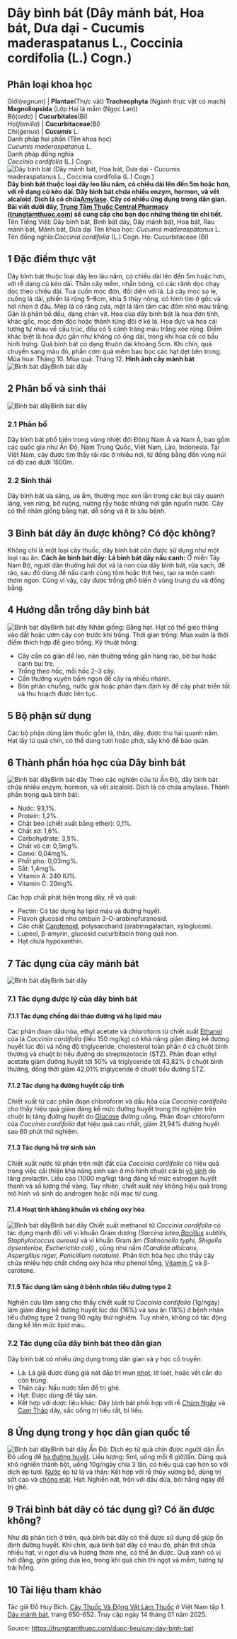# Dây bình bát (Dây mảnh bát, Hoa bát, Dưa dại - Cucumis maderaspatanus L., Coccinia cordifolia (L.) Cogn.)

Phân loại khoa học  
---  
Giới(_regnum_) |  **Plantae**(Thực vật) **Tracheophyta** (Ngành thực vật có mạch) **Magnoliopsida** (Lớp Hai lá mầm (Ngọc Lan))  
Bộ(_ordo_) | **Cucurbitales**(Bí)  
Họ(_familia_) | **Cucurbitaceae**(Bí)  
Chi(_genus_) | _**Cucumis**_ L.  
Danh pháp hai phần (Tên khoa học)  
_Cucumis maderaspatanus_ L.  
Danh pháp đồng nghĩa  
_Coccinia cordifolia_ (L.) Cogn.  
![Dây bình bát \(Dây mảnh bát, Hoa bát, Dưa dại - Cucumis maderaspatanus L., Coccinia cordifolia \(L.\) Cogn.\)](https://trungtamthuoc.com/images/others/day-binh-bat-1-0181.jpg)
**Dây bình bát thuộc loại dây leo lâu năm, có chiều dài lên đến 5m hoặc hơn, với rễ dạng củ kéo dài. Dây bình bát chứa nhiều enzym, hormon, và vết alcaloid. Dịch lá có chứa[Amylase](https://trungtamthuoc.com/hoat-chat/amylase "Amylase"). Cây có nhiều ứng dụng trong dân gian. Bài viết dưới đây, [Trung Tâm Thuốc Central Pharmacy](https://trungtamthuoc.com/ "Trung Tâm Thuốc Central Pharmacy") ([trungtamthuoc.com](https://trungtamthuoc.com/ "trungtamthuoc.com")) sẽ cung cấp cho bạn đọc những thông tin chi tiết.**
Tên Tiếng Việt: Dây bình bát, Bình bát dây, Dây mảnh bát, Hoa bát, Rau mảnh bát, Mảnh bát, Dưa dại
Tên khoa học: _Cucumis maderaspatanus_ L.
Tên đồng nghĩa:_Coccinia cordifolia_ (L.) Cogn.
Họ: Cucurbitaceae (Bí)
##  1 Đặc điểm thực vật 
Dây bình bát thuộc loại dây leo lâu năm, có chiều dài lên đến 5m hoặc hơn, với rễ dạng củ kéo dài. Thân cây mềm, nhẵn bóng, có các rãnh dọc chạy dọc theo chiều dài. Tua cuốn mọc đơn, đối diện với lá. Lá cây mọc so le, cuống lá dài, phiến lá rộng 5–8cm, khía 5 thùy nông, có hình tim ở gốc và hơi nhọn ở đầu. Mép lá có răng cưa, mặt lá lấm tấm các đốm nhỏ màu trắng. Gân lá phân bố đều, dạng chân vịt.
Hoa của dây bình bát là hoa đơn tính, khác gốc, mọc đơn độc hoặc thành từng đôi ở kẽ lá. Hoa đực và hoa cái tương tự nhau về cấu trúc, đều có 5 cánh tràng màu trắng xòe rộng. Điểm khác biệt là hoa đực gần như không có ống dài, trong khi hoa cái có bầu hình trứng.
Quả bình bát có dạng thuôn dài khoảng 5cm. Khi chín, quả chuyển sang màu đỏ, phần cơm quả mềm bao bọc các hạt dẹt bên trong.
Mùa hoa: Tháng 10.
Mùa quả: Tháng 12.
**Hình ảnh cây mảnh bát**
![Bình bát dây](https://trungtamthuoc.com/images/item/day-binh-bat-2.jpg)Bình bát dây
##  2 Phân bố và sinh thái
![Bình bát dây](https://trungtamthuoc.com/images/item/day-binh-bat-3.jpg)Bình bát dây
### 2.1 Phân bố
Dây bình bát phổ biến trong vùng nhiệt đới Đông Nam Á và Nam Á, bao gồm các quốc gia như Ấn Độ, Nam Trung Quốc, Việt Nam, Lào, Indonesia.
Tại Việt Nam, cây được tìm thấy rải rác ở nhiều nơi, từ đồng bằng đến vùng núi có độ cao dưới 1500m.
### 2.2 Sinh thái
Dây bình bát ưa sáng, ưa ẩm, thường mọc xen lẫn trong các bụi cây quanh làng, ven rừng, bờ ruộng, nương rẫy hoặc những nơi gần nguồn nước. Cây có thể nhân giống bằng hạt, dễ sống và ít bị sâu bệnh.
##  3 Bình bát dây ăn được không? Có độc không?
Không chỉ là một loại cây thuốc, dây bình bát còn được sử dụng như một loại rau ăn.
**Cách ăn bình bát dây:**
**Lá bình bát dây nấu canh:** Ở miền Tây Nam Bộ, người dân thường hái đọt và lá non của dây bình bát, rửa sạch, để ráo, sau đó dùng để nấu canh cùng tôm hoặc thịt heo, tạo ra món canh thơm ngon.
Cũng vì vậy, cây được trồng phổ biến ở vùng trung du và đồng bằng.
##  4 Hướng dẫn trồng dây bình bát
![Bình bát dây](https://trungtamthuoc.com/images/item/day-binh-bat-4.jpg)Bình bát dây
Nhân giống: Bằng hạt. Hạt có thể gieo thẳng vào đất hoặc ươm cây con trước khi trồng.
Thời gian trồng: Mùa xuân là thời điểm thích hợp để gieo trồng.
Kỹ thuật trồng:
  * Cây cần có giàn để leo, nên thường trồng gần hàng rào, bờ bụi hoặc cạnh bụi tre.
  * Trồng theo hốc, mỗi hốc 2–3 cây.
  * Cần thường xuyên bấm ngọn để cây ra nhiều nhánh.
  * Bón phân chuồng, nước giải hoặc phân đạm định kỳ để cây phát triển tốt và thu hoạch được liên tục.


##  5 Bộ phận sử dụng
Các bộ phận dùng làm thuốc gồm lá, thân, dây, được thu hái quanh năm. Hạt lấy từ quả chín, có thể dùng tươi hoặc phơi, sấy khô để bảo quản.
##  6 Thành phần hóa học của Dây bình bát
![Bình bát dây](https://trungtamthuoc.com/images/item/day-binh-bat-5.jpg)Bình bát dây
Theo các nghiên cứu từ Ấn Độ, dây bình bát chứa nhiều enzym, hormon, và vết alcaloid. Dịch lá có chứa amylase.
Thành phần trong quả bình bát:
  * Nước: 93,1%.
  * Protein: 1,2%.
  * Chất béo (chiết xuất bằng ether): 0,1%.
  * Chất xơ: 1,6%.
  * Carbohydrate: 3,5%.
  * Chất vô cơ: 0,5mg%.
  * Canxi: 0,04mg%.
  * Phốt pho: 0,03mg%.
  * Sắt: 1,4mg%.
  * Vitamin A: 240 IU%.
  * Vitamin C: 20mg%.


Các hợp chất phát hiện trong dây, rễ và quả:
  * Pectin: Có tác dụng hạ lipid máu và đường huyết.
  * Flavon glucosid như ombuin 3-O-arabinofuranosid.
  * Các chất [Carotenoid](https://trungtamthuoc.com/hoat-chat/carotenoid "Carotenoid"), polysaccharid (arabinogalactan, xyloglucan).
  * Lupeol, β-amyrin, glucosid cucurbitacin trong quả non.
  * Hạt chứa hypoxanthin.


##  7 Tác dụng của cây mảnh bát
![Bình bát dây](https://trungtamthuoc.com/images/item/day-binh-bat-6.jpg)Bình bát dây
### 7.1 Tác dụng dược lý của dây bình bát
#### 7.1.1 Tác dụng chống đái tháo đường và hạ lipid máu
Các phân đoạn dầu hỏa, ethyl acetate và chloroform từ chiết xuất [Ethanol](https://trungtamthuoc.com/hoat-chat/ethanol "Ethanol") của lá _Coccinia cordifolia_ (liều 150 mg/kg) có khả năng giảm đáng kể đường huyết lúc đói và nồng độ triglyceride, cholesterol toàn phần ở cả chuột bình thường và chuột bị tiểu đường do streptozotocin (STZ).
Phân đoạn ethyl acetate giảm đường huyết tới 50% và triglyceride tới 43,82% ở chuột bình thường, đồng thời giảm 42,01% triglyceride ở chuột tiểu đường STZ.
#### 7.1.2 Tác dụng hạ đường huyết cấp tính
Chiết xuất từ các phân đoạn chloroform và dầu hỏa của _Coccinia cordifolia_ cho thấy hiệu quả giảm đáng kể mức đường huyết trong thí nghiệm trên chuột bị tăng đường huyết do [Glucose](https://trungtamthuoc.com/hoat-chat/glucose "Glucose") đường uống.
Phân đoạn chloroform của _Coccinia cordifolia_ đạt hiệu quả cao nhất, giảm 21,94% đường huyết sau 60 phút thử nghiệm.
#### 7.1.3 Tác dụng hỗ trợ sinh sản
Chiết xuất nước từ phần trên mặt đất của _Coccinia cordifolia_ có hiệu quả trong việc cải thiện khả năng sinh sản ở mô hình chuột cái bị [vô sinh](https://trungtamthuoc.com/bai-viet/nguyen-nhan-cach-dieu-tri-va-phong-benh-vo-sinh-chung-o-nu-gioi-va-nam-gioi "vô sinh") do tăng prolactin.
Liều cao (1000 mg/kg) tăng đáng kể mức estrogen huyết thanh và số lượng thể vàng. Tuy nhiên, chiết xuất này không hiệu quả trong mô hình vô sinh do androgen hoặc nội mạc tử cung.
#### 7.1.4 Hoạt tính kháng khuẩn và chống oxy hóa
![Bình bát dây](https://trungtamthuoc.com/images/item/day-binh-bat-8.jpg)Bình bát dây
Chiết xuất methanol từ _Coccinia cordifolia_ có tác dụng mạnh đối với vi khuẩn Gram dương _(Sarcina lutea,[Bacillus](https://trungtamthuoc.com/hoat-chat/bacillus "Bacillus") subtilis, Staphylococcus aureus)_ và vi khuẩn Gram âm _(Salmonella typhi, Shigella dysenteriae, Escherichia coli)_ , cũng như nấm _(Candida albicans, Aspergillus niger, Penicillium notatum)_.
Phân tích hóa học cho thấy cây chứa nhiều hợp chất chống oxy hóa như phenol tổng, [Vitamin C](https://trungtamthuoc.com/hoat-chat/vitamin-c "Vitamin C") và β-carotene.
#### 7.1.5 Tác dụng lâm sàng ở bệnh nhân tiểu đường type 2
Nghiên cứu lâm sàng cho thấy chiết xuất từ _Coccinia cordifolia_ (1g/ngày) làm giảm đáng kể đường huyết lúc đói (16%) và sau ăn (18%) ở bệnh nhân tiểu đường type 2 trong 90 ngày thử nghiệm. Tuy nhiên, không có tác động đáng kể lên mức lipid máu.
### 7.2 Tác dụng của dây bình bát theo dân gian
Dây bình bát có nhiều ứng dụng trong dân gian và y học cổ truyền:
  * Lá: Lá già được dùng giã nát đắp trị mụn [nhọt](https://trungtamthuoc.com/bai-viet/nhot "nhọt"), lở loét, hoặc vết cắn do côn trùng.
  * Thân cây: Nấu nước tắm để trị ghẻ.
  * Hạt: Được dùng để tẩy sán.
  * Kết hợp với dược liệu khác: Dây bình bát phối hợp với rễ [Chùm Ngây](https://trungtamthuoc.com/duoc-lieu/chum-ngay "Chùm Ngây") và [Cam Thảo](https://trungtamthuoc.com/duoc-lieu/cam-thao-32 "Cam Thảo") dây, sắc uống trị tiểu rắt, bí tiểu.


##  8 Ứng dụng trong y học dân gian quốc tế
![Bình bát dây](https://trungtamthuoc.com/images/item/day-binh-bat-7.jpg)Bình bát dây
Ấn Độ:
Dịch ép từ quả chín được người dân Ấn Độ uống để [hạ đường huyết](https://trungtamthuoc.com/bai-viet/ha-glucose-mau "hạ đường huyết"). Liều lượng: 5ml, uống mỗi 6 giờ/lần.
Dùng quả khô nghiền thành bột, uống 10g/ngày chia 3 lần, có hiệu quả cao hơn so với dịch ép tươi.
[Nước](https://trungtamthuoc.com/hoat-chat/nuoc "Nước") ép từ lá và thân: Kết hợp với rễ thủy xương bồ, dùng trị sốt cao và [chóng mặt](https://trungtamthuoc.com/bai-viet/chong-mat "chóng mặt").
Hạt: Nghiền nát, trộn với dầu dừa, bôi hằng ngày để trị ghẻ.
##  9 Trái bình bát dây có tác dụng gì? Có ăn được không?
Như đã phân tích ở trên, quả bình bát dây có thể được sử dụng để giúp ổn định đường huyết.
Khi chín, quả bình bát dây có màu đỏ, phần thịt chứa nhiều hạt, vị ngọt dịu và hương thơm nhẹ, có thể ăn được. Quả xanh có vị hơi đắng, giòn giống dưa leo, trong khi quả chín thì ngọt và mềm, tương tự trái hồng.
##  10 Tài liệu tham khảo
Tác giả Đỗ Huy Bích. [Cây Thuốc Và Động Vật Làm Thuốc](https://trungtamthuoc.com/bai-viet/doc-online-va-tai-mien-phi-pdf-sach-cay-thuoc-va-dong-vat-lam-thuoc-o-viet-nam "Cây Thuốc Và Động Vật Làm Thuốc") ở Việt Nam tập 1. [Dây mảnh bát](https://trungtamthuoc.com/upload/pdf/cay-thuoc-va-dong-vat-lam-thuoc-tap-1-trungtamthuoc.com.pdf), trang 650-652. Truy cập ngày 14 tháng 01 năm 2025.


Source: https://trungtamthuoc.com/duoc-lieu/cay-day-binh-bat